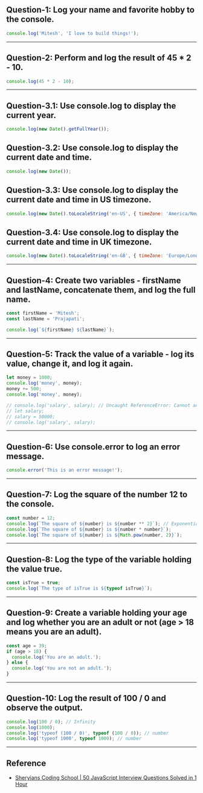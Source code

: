 ## Question-1: Log your name and favorite hobby to the console.

```JavaScript
console.log('Mitesh', 'I love to build things!');
```

---

## Question-2: Perform and log the result of 45 * 2 - 10.

```JavaScript
console.log(45 * 2 - 10);
```

---

## Question-3.1: Use console.log to display the current year.

```JavaScript
console.log(new Date().getFullYear());
```

## Question-3.2: Use console.log to display the current date and time.

```JavaScript
console.log(new Date());
```

## Question-3.3: Use console.log to display the current date and time in US timezone.

```JavaScript
console.log(new Date().toLocaleString('en-US', { timeZone: 'America/New_York' }));
```

## Question-3.4: Use console.log to display the current date and time in UK timezone.

```JavaScript
console.log(new Date().toLocaleString('en-GB', { timeZone: 'Europe/London' }));
```

---

## Question-4: Create two variables - firstName and lastName, concatenate them, and log the full name.

```JavaScript
const firstName = 'Mitesh';
const lastName = 'Prajapati';

console.log(`${firstName} ${lastName}`);
```

---

## Question-5: Track the value of a variable - log its value, change it, and log it again.

```JavaScript
let money = 1000;
console.log('money', money);
money += 500;
console.log('money', money);

// console.log('salary', salary); // Uncaught ReferenceError: Cannot access 'salary' before initialization
// let salary;
// salary = 50000;
// console.log('salary', salary);
```

---

## Question-6: Use console.error to log an error message.

```JavaScript
console.error('This is an error message!');
```

---

## Question-7: Log the square of the number 12 to the console.

```JavaScript
const number = 12;
console.log(`The square of ${number} is ${number ** 2}`); // Exponentiation operator **
console.log(`The square of ${number} is ${number * number}`);
console.log(`The square of ${number} is ${Math.pow(number, 2)}`);
```

---

## Question-8: Log the type of the variable holding the value true.

```JavaScript
const isTrue = true;
console.log(`The type of isTrue is ${typeof isTrue}`);
```

---

## Question-9: Create a variable holding your age and log whether you are an adult or not (age > 18 means you are an adult).

```JavaScript
const age = 39;
if (age > 18) {
  console.log('You are an adult.');
} else {
  console.log('You are not an adult.');
}
```

---

## Question-10: Log the result of 100 / 0 and observe the output.

```JavaScript
console.log(100 / 0); // Infinity
console.log(1000);
console.log('typeof (100 / 0)', typeof (100 / 0)); // number
console.log('typeof 1000', typeof 1000); // number
```

---

## Reference

- [Sheryians Coding School | 50 JavaScript Interview Questions Solved in 1 Hour](https://www.youtube.com/watch?v=qTszFuibDEg)



